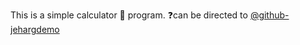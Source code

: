 This is a simple calculator 🧮 program. ❓can be directed to [@github-jehargdemo](https://github.com/jehargdemo)
